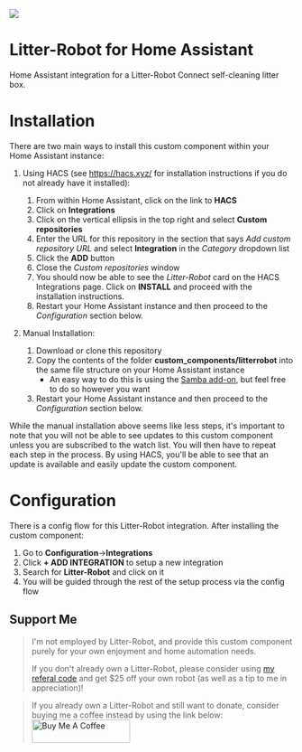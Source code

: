![](https://brands.home-assistant.io/_/litterrobot/icon.png)
# Litter-Robot for Home Assistant
Home Assistant integration for a Litter-Robot Connect self-cleaning litter box.

# Installation
There are two main ways to install this custom component within your Home Assistant instance:

1. Using HACS (see https://hacs.xyz/ for installation instructions if you do not already have it installed):
    1. From within Home Assistant, click on the link to **HACS**
    2. Click on **Integrations**
    3. Click on the vertical ellipsis in the top right and select **Custom repositories**
    4. Enter the URL for this repository in the section that says *Add custom repository URL* and select **Integration** in the *Category* dropdown list
    5. Click the **ADD** button
    6. Close the *Custom repositories* window
    7. You should now be able to see the *Litter-Robot* card on the HACS Integrations page. Click on **INSTALL** and proceed with the installation instructions.
    8. Restart your Home Assistant instance and then proceed to the *Configuration* section below.

2. Manual Installation:
    1. Download or clone this repository
    2. Copy the contents of the folder **custom_components/litterrobot** into the same file structure on your Home Assistant instance
        - An easy way to do this is using the [Samba add-on](https://www.home-assistant.io/getting-started/configuration/#editing-configuration-via-sambawindows-networking), but feel free to do so however you want
    3. Restart your Home Assistant instance and then proceed to the *Configuration* section below.

While the manual installation above seems like less steps, it's important to note that you will not be able to see updates to this custom component unless you are subscribed to the watch list. You will then have to repeat each step in the process. By using HACS, you'll be able to see that an update is available and easily update the custom component.

# Configuration

There is a config flow for this Litter-Robot integration. After installing the custom component:
1. Go to **Configuration**->**Integrations**
2. Click **+ ADD INTEGRATION** to setup a new integration
3. Search for **Litter-Robot** and click on it
4. You will be guided through the rest of the setup process via the config flow

## Support Me
> I'm not employed by Litter-Robot, and provide this custom component purely for your own enjoyment and home automation needs. 
>
> If you don't already own a Litter-Robot, please consider using [my referal code](http://share.litter-robot.com/rmcGL) and get $25 off your own robot (as well as a tip to me in appreciation)!

> If you already own a Litter-Robot and still want to donate, consider buying me a coffee instead by using the link below:
> <a href="https://www.buymeacoffee.com/natekspencer" target="_blank"><img src="https://cdn.buymeacoffee.com/buttons/default-blue.png" alt="Buy Me A Coffee" height="41" width="174"></a>
